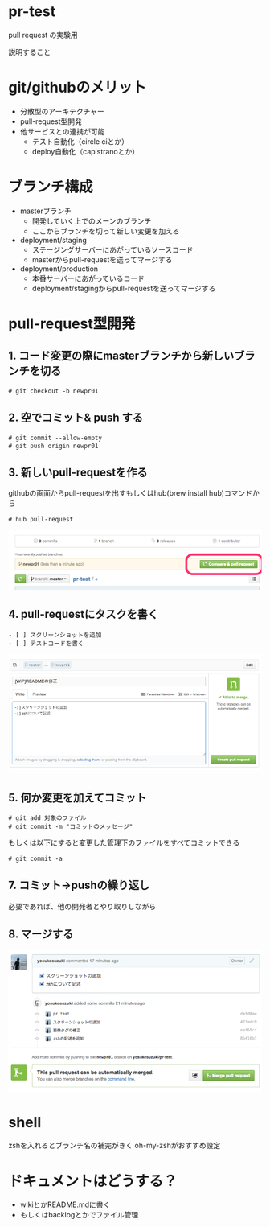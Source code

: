 pr-test
=======

pull request の実験用

説明すること
# git/githubのメリット
- 分散型のアーキテクチャー
- pull-request型開発
- 他サービスとの連携が可能
  - テスト自動化（circle ciとか）
  - deploy自動化（capistranoとか）

# ブランチ構成
- masterブランチ
  - 開発していく上でのメーンのブランチ
  - ここからブランチを切って新しい変更を加える
- deployment/staging
  - ステージングサーバーにあがっているソースコード
  - masterからpull-requestを送ってマージする
- deployment/production
  - 本番サーバーにあがっているコード
  - deployment/stagingからpull-requestを送ってマージする

# pull-request型開発
## 1. コード変更の際にmasterブランチから新しいブランチを切る
```
# git checkout -b newpr01
```
## 2. 空でコミット& push する
```
# git commit --allow-empty
# git push origin newpr01
```
## 3. 新しいpull-requestを作る
githubの画面からpull-requestを出すもしくはhub(brew install hub)コマンドから
```
# hub pull-request
```
![プルリクエストの作成](./create-pr.png)
## 4. pull-requestにタスクを書く
```
- [ ] スクリーンショットを追加
- [ ] テストコードを書く
```
![プルリクエストの作成](./create-pr-edit.png)
## 5. 何か変更を加えてコミット
```
# git add 対象のファイル
# git commit -m "コミットのメッセージ"
```
もしくは以下にすると変更した管理下のファイルをすべてコミットできる
```
# git commit -a
```
## 7. コミット→pushの繰り返し
必要であれば、他の開発者とやり取りしながら

## 8. マージする
![マージ](./merge.png)

# shell
zshを入れるとブランチ名の補完がきく
oh-my-zshがおすすめ設定
  
# ドキュメントはどうする？
- wikiとかREADME.mdに書く
- もしくはbacklogとかでファイル管理
